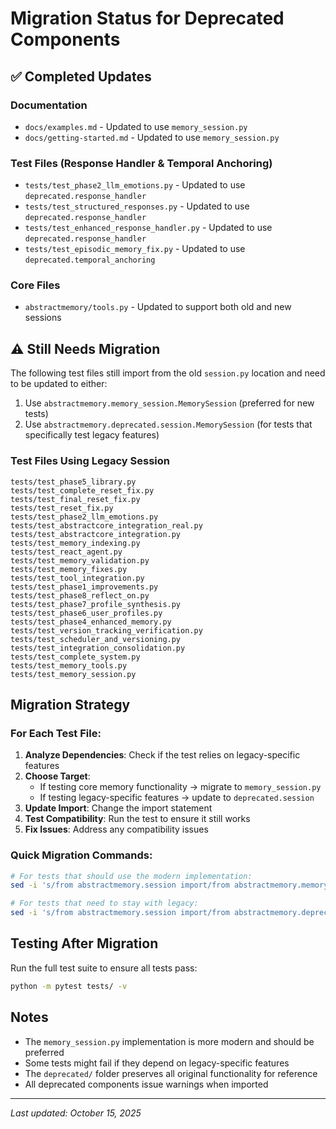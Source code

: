 # Migration Status for Deprecated Components

## ✅ Completed Updates

### Documentation
- `docs/examples.md` - Updated to use `memory_session.py`
- `docs/getting-started.md` - Updated to use `memory_session.py`

### Test Files (Response Handler & Temporal Anchoring)
- `tests/test_phase2_llm_emotions.py` - Updated to use `deprecated.response_handler`
- `tests/test_structured_responses.py` - Updated to use `deprecated.response_handler`
- `tests/test_enhanced_response_handler.py` - Updated to use `deprecated.response_handler`
- `tests/test_episodic_memory_fix.py` - Updated to use `deprecated.temporal_anchoring`

### Core Files
- `abstractmemory/tools.py` - Updated to support both old and new sessions

## ⚠️ Still Needs Migration

The following test files still import from the old `session.py` location and need to be updated to either:
1. Use `abstractmemory.memory_session.MemorySession` (preferred for new tests)
2. Use `abstractmemory.deprecated.session.MemorySession` (for tests that specifically test legacy features)

### Test Files Using Legacy Session
```
tests/test_phase5_library.py
tests/test_complete_reset_fix.py
tests/test_final_reset_fix.py
tests/test_reset_fix.py
tests/test_phase2_llm_emotions.py
tests/test_abstractcore_integration_real.py
tests/test_abstractcore_integration.py
tests/test_memory_indexing.py
tests/test_react_agent.py
tests/test_memory_validation.py
tests/test_memory_fixes.py
tests/test_tool_integration.py
tests/test_phase1_improvements.py
tests/test_phase8_reflect_on.py
tests/test_phase7_profile_synthesis.py
tests/test_phase6_user_profiles.py
tests/test_phase4_enhanced_memory.py
tests/test_version_tracking_verification.py
tests/test_scheduler_and_versioning.py
tests/test_integration_consolidation.py
tests/test_complete_system.py
tests/test_memory_tools.py
tests/test_memory_session.py
```

## Migration Strategy

### For Each Test File:
1. **Analyze Dependencies**: Check if the test relies on legacy-specific features
2. **Choose Target**: 
   - If testing core memory functionality → migrate to `memory_session.py`
   - If testing legacy-specific features → update to `deprecated.session`
3. **Update Import**: Change the import statement
4. **Test Compatibility**: Run the test to ensure it still works
5. **Fix Issues**: Address any compatibility issues

### Quick Migration Commands:
```bash
# For tests that should use the modern implementation:
sed -i 's/from abstractmemory.session import/from abstractmemory.memory_session import/g' tests/test_*.py

# For tests that need to stay with legacy:
sed -i 's/from abstractmemory.session import/from abstractmemory.deprecated.session import/g' tests/test_*.py
```

## Testing After Migration

Run the full test suite to ensure all tests pass:
```bash
python -m pytest tests/ -v
```

## Notes

- The `memory_session.py` implementation is more modern and should be preferred
- Some tests might fail if they depend on legacy-specific features
- The `deprecated/` folder preserves all original functionality for reference
- All deprecated components issue warnings when imported

---
*Last updated: October 15, 2025*
